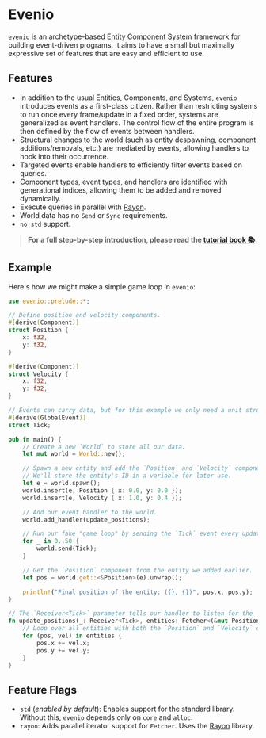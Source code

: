 # Evenio

`evenio` is an archetype-based [Entity Component System][ECS] framework for building event-driven programs. 
It aims to have a small but maximally expressive set of features that are easy and efficient to use.

[ECS]: https://en.wikipedia.org/wiki/Entity_component_system

## Features

- In addition to the usual Entities, Components, and Systems, `evenio` introduces events as a first-class citizen.
Rather than restricting systems to run once every frame/update in a fixed order, systems are generalized as event handlers.
The control flow of the entire program is then defined by the flow of events between handlers.
- Structural changes to the world (such as entity despawning, component additions/removals, etc.) are mediated by events, allowing handlers to hook into their occurrence.
- Targeted events enable handlers to efficiently filter events based on queries.
- Component types, event types, and handlers are identified with generational indices, allowing them to be added and removed dynamically.
- Execute queries in parallel with [Rayon].
- World data has no `Send` or `Sync` requirements.
- `no_std` support.

> **For a full step-by-step introduction, please read the [tutorial book 📚](https://docs.rs/evenio/latest/evenio/tutorial/).**

## Example

Here's how we might make a simple game loop in `evenio`:

```rust
use evenio::prelude::*;

// Define position and velocity components.
#[derive(Component)]
struct Position {
    x: f32,
    y: f32,
}

#[derive(Component)]
struct Velocity {
    x: f32,
    y: f32,
}

// Events can carry data, but for this example we only need a unit struct.
#[derive(GlobalEvent)]
struct Tick;

pub fn main() {
    // Create a new `World` to store all our data.
    let mut world = World::new();

    // Spawn a new entity and add the `Position` and `Velocity` components to it.
    // We'll store the entity's ID in a variable for later use.
    let e = world.spawn();
    world.insert(e, Position { x: 0.0, y: 0.0 });
    world.insert(e, Velocity { x: 1.0, y: 0.4 });

    // Add our event handler to the world.
    world.add_handler(update_positions);

    // Run our fake "game loop" by sending the `Tick` event every update.
    for _ in 0..50 {
        world.send(Tick);
    }

    // Get the `Position` component from the entity we added earlier.
    let pos = world.get::<&Position>(e).unwrap();

    println!("Final position of the entity: ({}, {})", pos.x, pos.y);
}

// The `Receiver<Tick>` parameter tells our handler to listen for the `Tick` event.
fn update_positions(_: Receiver<Tick>, entities: Fetcher<(&mut Position, &Velocity)>) {
    // Loop over all entities with both the `Position` and `Velocity` components, and update their positions.
    for (pos, vel) in entities {
        pos.x += vel.x;
        pos.y += vel.y;
    }
}
```

## Feature Flags
- `std` (_enabled by default_): Enables support for the standard library.
  Without this, `evenio` depends only on `core` and `alloc`.
- `rayon`: Adds parallel iterator support for `Fetcher`. Uses the [Rayon] library.

[Rayon]: https://github.com/rayon-rs/rayon
